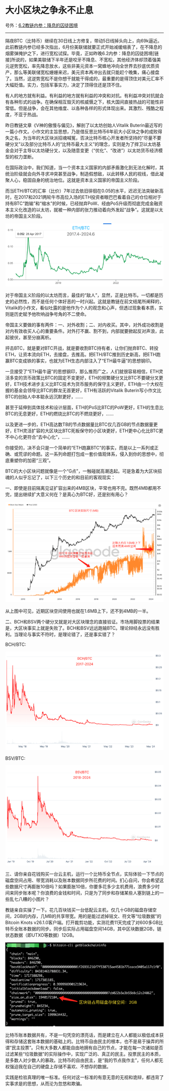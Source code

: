 # 大小区块之争永不止息

号外：[6.2教链内参：降息的囚徒困境](http://rd.liujiaolian.com/i/20240602)

* * *

隔夜BTC（比特币）继续在30日线上方修复，带动5日线掉头向上，向69k逼近。此前教链内参已经多次指出，6月份美联储就要正式开始减缓缩表了，在不降息的烟雾弹掩护之下，进行宽松试探。毕竟，正如昨晚6.2内参：降息的囚徒困境[链接]所说的，如果美联储下半年还是咬牙不降息、不宽松，其他经济体却顶着强美元逆势宽松，率先降息放水，这些非美元资本一窝蜂地冲向全世界去抄底优质资产，那么等美联储宽松姗姗来迟，美元资本再冲出去就只能赶个晚集，痛心接盘了。当然，这逆势宽松不是你想干就能干得成的，最重要的是得顶住对美元汇率不大幅贬值。实力，包括军事实力，决定了顶得住还是顶不住。

有人的地方就有利益。有利益的地方就有利益的冲突和对抗。有利益冲突对抗就会有各种形式的战争。在确保相互毁灭的核威慑之下，核大国间直接热战的可能性非常低。但是战争，会在其他维度、以各种各样的形式体现出来。其激烈、残酷之程度，不亚于热战。

昨日教链文章《V神的傲慢与偏见》，解剖了以太坊创始人Vitalik Buterin最近写的一篇小作文。小作文的主旨思想，乃是借反思比特币6年前大小区块之争的成败得失之名，为当年的大区块派招魂喊冤，否决比特币核心开发者所坚持的“尽量不要硬分叉”以及部分比特币人的“比特币最大主义”的理念，实则是为了捍卫以太坊基金会对于主导以太坊硬分叉，以及随意变更（“优化”、“改进”）以太坊货币经济模型的权力垄断。

在国际政治中，我们知道，当一个资本主义国家的内部矛盾激化到无法化解时，其统治阶级就会向外寻求冲突甚至战争，制造假想敌，以此转移人民的视线，借此凝聚人心，稳固自身的统治地位。这就是资本主义国家的帝国主义阶段。

而当ETH/BTC的汇率（比价）7年过去依旧徘徊在0.05的水平，迟迟无法突破新高时，在2017和2021两轮牛市高位入场的ETH投资者眼巴巴看着自己的仓位相对于持有BTC“跑输”和“缩水”的时候，已经抛弃PoW、经由PoS升级而彻底完成金融资本主义化改造的以太坊，就被一种内部的张力推动着向外发起“战争”。这就是以太坊的帝国主义阶段。

![](2024-06-03-A01.png)

对于帝国主义阶段的以太坊而言，最佳的“敌人”，显然，正是比特币。一切都是历史的必然性，而不是任何个体好恶的一时兴起。这就是教链在前文结尾所阐释的，Vitalik的小作文，看似吐露的是他作为个人的观念和心声，但透过现象看本质，实则是历史赋予他吹响战争号角的不二使命。

帝国主义要做的事有两件：一、对外收割；二、对内收买。其中，对外成功收割是对内有效收买人心的重要条件。对外打不赢、割不到，内部就要掀起反对声浪，此起彼伏，甚至分崩离析。

抨击BTC，就是要对BTC开战，就是要收割BTC持有者，让你们抛弃BTC、转投ETH，让资本流向ETH，去接盘，去推高。把ETH/BTC推到历史新高，把ETH跑赢BTC变成铁的事实，也就为ETH生态内部注入了“ETH最牛逼”的思想钢印。

一旦接受了“ETH最牛逼”的思想钢印，那么推而广之，人们就很容易相信，ETH灵活多变的货币政策比BTC的固定不变更好，ETH的频繁硬分叉比BTC不要硬分叉更好，ETH技术进步主义比BTC技术为货币服务的保守主义更好，ETH由一个大权在握的基金会领导比BTC的群龙无首更好，ETH有活跃的Vitalik Buterin写小作文比BTC的创始人中本聪永远沉默更好，…… 

甚至于延伸到具体技术和设计层面，ETH的PoS比BTC的PoW更好，ETH的生息比BTC的无息更好，ETH的燃烧比BTC的不燃烧更好，……

以及更进一步的，ETH高达数TB的节点数据量比BTC仅几百GB的节点数据量更好，ETH灵活扩容的大区块比BTC死板保守的小区块更好，ETH更中心化比BTC更不中心化更符合“去中心化”，……

你接受的，决不会只是一个简单的“ETH跑赢BTC”的事实，而是以上一系列或正确、或荒谬的命题。这一系列命题打包成一套价值观体系，侵入到你的思想中，彻底重塑你的加密“三观”。

BTC的大小区块问题就像是一个“G点”，一触碰就高潮迭起。可是急着为大区块招魂的人似乎忘记了，以下三个历史的和目前的客观现实：

一、即使是目前隔离见证扩容出来的4MB区块，平常也用不完。既然4MB都用不完，提出继续扩大意义何在？是真心为BTC好，还是别有用心？

![](2024-06-03-A02.png)

从上图中可见，近期区块空间使用也就在1.6MB上下，还不到4MB的一半。

二、BCH和BSV两个硬分叉就是对大区块理念的直接验证。市场用脚投票的结果是，大区块事实上就是失败了。BCH和BSV远远跑输BTC。理论辩经永远没有胜利。当理论与事实不符时，是理论错了，还是事实错了？

BCH/BTC:

![](2024-06-03-A03.png)

BSV/BTC:

![](2024-06-03-A04.png)

三、请你亲自花钱购买一台云主机，运行一个比特币全节点，实际体验一下节点的磁盘空间占用、带宽消耗以及账本数据同步所花费的时间。扪心自问，你会希望这些数据尺寸再膨胀10倍吗？如果膨胀10倍，你要多花多少主机费用，浪费多少时间来同步账本呢？你浪费的金钱和时间，只是为了同步和存储某些人塞到链上的一些乱七八糟的小图片？

教链亲自实操了一下。花几百块钱买一台低配云主机，仅几十GB的磁盘存储空间，2GB的内存，几MB的共享带宽。用的是能过滤掉铭文、符文等“垃圾数据”的Bitcoin Knots v26.1.0客户端。打开裁剪功能，实测花费11天完成了对600多GB比特币全账本数据的同步。同步后实际占用磁盘空间14GB，其中区块数据2GB，链状态数据（即UTXO等数据）12GB。

![](2024-06-03-A05.png)

比特币账本数据共有，不是一句凭空的漂亮话，而是建立在人人都能以极低成本获得和存储这套账本数据的基础上的。比特币自由民主的根本，也不是易于操弄的所谓“民主投票”。只有大多数人都能自由地拥有自己的节点，才能在每一次诸如是否过滤某些“垃圾数据”的实际操作中，实现广泛的、真正的民主。投票民主的本质，是多数人对少数人的暴政。比特币的自由民主，是“我的节点我作主”，任何人都无权强迫我在自己的硬盘上存储不喜欢、不想存的数据。

实践是检验真理的唯一标准。任何对这一标准的有意无意的无视和诡辩，都违背了实事求是的思想，从而沦为忽悠和欺骗。
